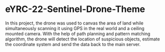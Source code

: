 # eYRC-22-Sentinel-Drone-Theme
 In this project, the drone was used to canvas the area of land while simultaneously scanning it using GPS in the real world and a ceiling mounted camera. With the help of path planning and pattern matching algorithm, the drone will detect the location of suspicious objects, estimate the coordinate system and send the data back to the main server.
